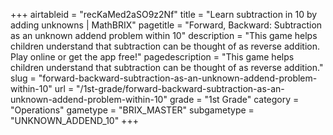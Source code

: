 +++
airtableid = "recKaMed2aSO9z2Nf"
title = "Learn subtraction in 10 by adding unknowns | MathBRIX"
pagetitle = "Forward, Backward: Subtraction as an unknown addend problem within 10"
description = "This game helps children understand that subtraction can be thought of as reverse addition. Play online or get the app free!"
pagedescription = "This game helps children understand that subtraction can be thought of as reverse addition."
slug = "forward-backward-subtraction-as-an-unknown-addend-problem-within-10"
url = "/1st-grade/forward-backward-subtraction-as-an-unknown-addend-problem-within-10"
grade = "1st Grade"
category = "Operations"
gametype = "BRIX_MASTER"
subgametype = "UNKNOWN_ADDEND_10"
+++